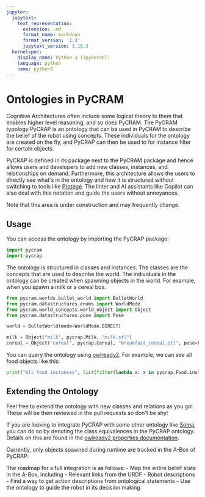```yaml
---
jupyter:
  jupytext:
    text_representation:
      extension: .md
      format_name: markdown
      format_version: '1.3'
      jupytext_version: 1.16.3
  kernelspec:
    display_name: Python 3 (ipykernel)
    language: python
    name: python3
---
```


# Ontologies in PyCRAM

Cognitive Architectures often include some logical theory to them that enables higher level reasoning, and so does 
PyCRAM. The PyCRAM typology PyCRAP is an ontology that can be used in PyCRAM to describe the belief of the robot
using concepts. These individuals for the ontology are created on the fly, and PyCRAP can then be used to for instance 
filter for certain objects.

PyCRAP is defined in its package next to the PyCRAM package and hence allows users and developers to
add new classes, instances, and relationships on demand. 
Furthermore, this architecture allows the users to directly see what's in the ontology and how it is structured without
switching to tools like [Protégé](https://protege.stanford.edu/).
The linter and AI assistants like Copilot can also deal with this notation and guide the users without annoyances.

Note that this area is under construction and may frequently change.

## Usage

You can access the ontology by importing the PyCRAP package:

```python
import pycram
import pycrap
```

The ontology is structured in classes and instances. The classes are the concepts that are used to describe the world.
The individuals in the ontology can be created when spawning objects in the world. 
For example, when you spawn a milk or a cereal box.

```python
from pycram.worlds.bullet_world import BulletWorld
from pycram.datastructures.enums import WorldMode
from pycram.world_concepts.world_object import Object
from pycram.datastructures.pose import Pose

world = BulletWorld(mode=WorldMode.DIRECT)

milk = Object("milk", pycrap.Milk, "milk.stl")
cereal = Object("cereal", pycrap.Cereal, "breakfast_cereal.stl", pose=Pose([1.4, 1, 0.95]))
```

You can query the ontology using [owlready2](https://owlready2.readthedocs.io/en/v0.41/index.html). 
For example, we can see all food objects like this:

```python
print("All food instances", list(filter(lambda x: x in pycrap.Food.instances(), pycrap.ontology.individuals())))
```

## Extending the Ontology

Feel free to extend the ontology with new classes and relations as you go! 
These will be then reviewed in the pull requests so don't be shy!

If you are looking to integrate PyCRAP with some other ontology like [Soma](https://ease-crc.github.io/soma/), you
can do so by denoting the class equivalences in the PyCRAP ontology. 
Details on this are found in the [owlready2 properties documentation](https://owlready2.readthedocs.io/en/v0.41/properties.html#obtaining-indirect-relations-considering-subproperty-transitivity-etc).

Currently, only objects spawned during runtime are tracked in the A-Box of PyCRAP.

The roadmap for a full integration is as follows:
    - Map the entire belief state in the A-Box, including
        - Relevant links from the URDF
        - Robot descriptions
    - Find a way to get action descriptions from ontological statements
    - Use the ontology to guide the robot in its decision making
    
